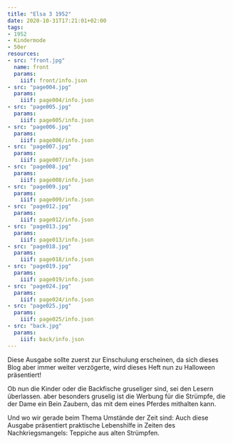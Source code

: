 ```yaml
---
title: "Elsa 3 1952"
date: 2020-10-31T17:21:01+02:00
tags:
- 1952
- Kindermode
- 50er
resources:
- src: "front.jpg"
  name: front
  params:
    iiif: front/info.json
- src: "page004.jpg"
  params:
    iiif: page004/info.json
- src: "page005.jpg"
  params:
    iiif: page005/info.json
- src: "page006.jpg"
  params:
    iiif: page006/info.json
- src: "page007.jpg"
  params:
    iiif: page007/info.json
- src: "page008.jpg"
  params:
    iiif: page008/info.json
- src: "page009.jpg"
  params:
    iiif: page009/info.json
- src: "page012.jpg"
  params:
    iiif: page012/info.json
- src: "page013.jpg"
  params:
    iiif: page013/info.json
- src: "page018.jpg"
  params:
    iiif: page018/info.json
- src: "page019.jpg"
  params:
    iiif: page019/info.json
- src: "page024.jpg"
  params:
    iiif: page024/info.json
- src: "page025.jpg"
  params:
    iiif: page025/info.json
- src: "back.jpg"
  params:
    iiif: back/info.json
---
```

Diese Ausgabe sollte zuerst zur Einschulung erscheinen, da sich dieses Blog aber immer weiter verzögerte, wird dieses Heft nun zu Halloween präsentiert!
<!--more-->
Ob nun die Kinder oder die Backfische gruseliger sind, sei den Lesern überlassen. aber besonders gruselig ist die Werbung für die Strümpfe, die der Dame ein Bein Zaubern, das mit dem eines Pferdes mithalten kann.

Und wo wir gerade beim Thema Umstände der Zeit sind: Auch diese Ausgabe präsentiert praktische Lebenshilfe in Zeiten des Nachkriegsmangels: Teppiche aus alten Strümpfen.
